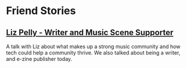 # Friend Stories

## [Liz Pelly - Writer and Music Scene Supporter](/friend-stories/liz-pelly)
A talk with Liz about what makes up a strong music community and how tech could help a community thrive.  We also talked about being a writer, and e-zine publisher today.
